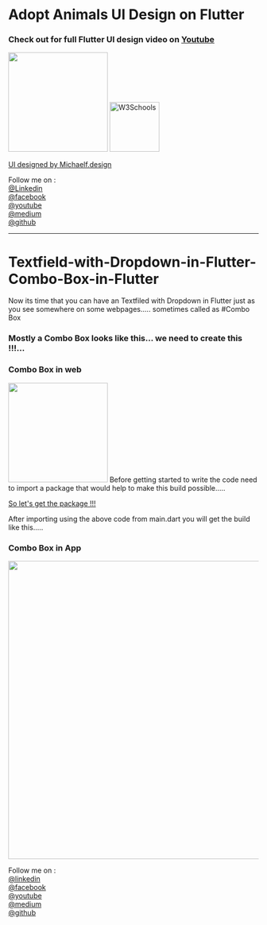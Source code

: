 # Adopt Animals UI Design on Flutter

<h3>Check out for full Flutter UI design video on <a class="github-button" href="https://www.youtube.com/channel/UCRhmjCnvOgULTzEFe-Jpfdw">Youtube</a></h3> 

<img src="https://github.com/neon97/Textfield-with-Dropdown-in-Flutter-Combo-Box-in-FLutter/blob/master/Screenshots/combo%20box.jpg?raw=true"  width="200" >
</img>

<a href="https://www.w3schools.com">
<img border="0" alt="W3Schools" src="logo_w3s.gif" width="100" height="100">

UI designed by <a class="github-button" href="https://www.instagram.com/michaelf.design/">Michaelf.design</a>


Follow me on :
<br>
<a class="github-button" href="https://www.linkedin.com/in/raj-vishwakarma0159">@Linkedin</a>
<br>
<a class="github-button" href="https://www.facebook.com/edutechload/">@facebook</a>
<br>
<a class="github-button" href="https://www.youtube.com/edutech%20load">@youtube</a>
<br>
<a class="github-button" href="https://medium.com/@dc.vishwakarma.raj">@medium</a>
<br>
<a class="github-button" href="https://github.com/neon97">@github</a>

------------------------------------------------------


# Textfield-with-Dropdown-in-Flutter-Combo-Box-in-Flutter
Now its time that you can have an Textfiled with Dropdown in Flutter just as you see somewhere on some webpages..... sometimes called as #Combo Box
<h3>Mostly a Combo Box looks like this... we need to create this !!!...
  
<h3>Combo Box in web</h3> 
<img src="https://github.com/neon97/Textfield-with-Dropdown-in-Flutter-Combo-Box-in-FLutter/blob/master/Screenshots/combo%20box.jpg?raw=true"  width="200" >
</img>
Before getting started to write the code need to import a package that would help to make this build possible.....

<a class="github-button" href="https://pub.dev/packages/dropdownfield#-installing-tab-" data-size="large" aria-label="Follow @ntkme on GitHub">So let's get the package !!!</a>

After importing using the above code from main.dart you will get the build like this.....
<h3>Combo Box in App</h3> 
<img src="https://github.com/neon97/Textfield-with-Dropdown-in-Flutter-Combo-Box-in-FLutter/blob/master/Screenshots/Untitled.jpg?raw=true"  width="600" >
</img>

Follow me on :
<br>
<a class="github-button" href="https://www.linkedin.com/in/raj-vishwakarma0159">@linkedin</a>
<br>
<a class="github-button" href="https://www.facebook.com/edutechload/">@facebook</a>
<br>
<a class="github-button" href="https://www.youtube.com/edutech%20load">@youtube</a>
<br>
<a class="github-button" href="https://medium.com/@dc.vishwakarma.raj">@medium</a>
<br>
<a class="github-button" href="https://github.com/neon97">@github</a>
